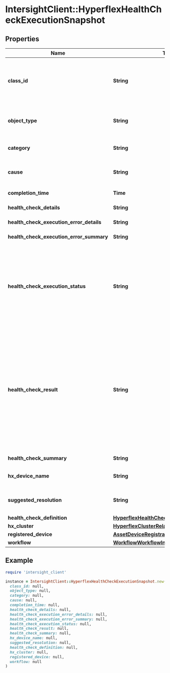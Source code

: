 # IntersightClient::HyperflexHealthCheckExecutionSnapshot

## Properties

| Name | Type | Description | Notes |
| ---- | ---- | ----------- | ----- |
| **class_id** | **String** | The fully-qualified name of the instantiated, concrete type. This property is used as a discriminator to identify the type of the payload when marshaling and unmarshaling data. | [default to &#39;hyperflex.HealthCheckExecutionSnapshot&#39;] |
| **object_type** | **String** | The fully-qualified name of the instantiated, concrete type. The value should be the same as the &#39;ClassId&#39; property. | [default to &#39;hyperflex.HealthCheckExecutionSnapshot&#39;] |
| **category** | **String** | Category that the HyperFlex health check Definition belongs to. | [optional][readonly] |
| **cause** | **String** | Information detailing the possible cause of the healthcheck failure, if the check fails. | [optional] |
| **completion_time** | **Time** | Health check execution completion time. | [optional][readonly] |
| **health_check_details** | **String** | Details of the health check execution result. | [optional][readonly] |
| **health_check_execution_error_details** | **String** | Error details of a script execution failure. | [optional][readonly] |
| **health_check_execution_error_summary** | **String** | Error summary of a script execution failure. | [optional][readonly] |
| **health_check_execution_status** | **String** | Status of the health check execution. * &#x60;UNKNOWN&#x60; - Indicates that the health heck execution results are unknown. * &#x60;SUCCEEDED&#x60; - Indicates that the health check execution succeeded. * &#x60;FAILED&#x60; - Indicates that the health check execution failed. * &#x60;TIMED_OUT&#x60; - Indicates that the health check execution timed out before completion. | [optional][readonly][default to &#39;UNKNOWN&#39;] |
| **health_check_result** | **String** | Health check execution result. Valid only if HealthCheckExecutionStatus is SUCCEEDED. * &#x60;UNKNOWN&#x60; - Indicates that the health check results could not be determined. * &#x60;PASS&#x60; - Indicates that the health check passed. * &#x60;FAIL&#x60; - Indicates that the health check failed. * &#x60;WARN&#x60; - Indicates that the health check completed with a warning. * &#x60;NOT_APPLICABLE&#x60; - Indicates that the health check is either unsupported, or not applicable on the Cluster. | [optional][readonly][default to &#39;UNKNOWN&#39;] |
| **health_check_summary** | **String** | A brief summary of health check results. | [optional][readonly] |
| **hx_device_name** | **String** | HyperFlex Device Name where the healthcheck is executed. | [optional][readonly] |
| **suggested_resolution** | **String** | Information detailing a suggegsted resolution for the healthcheck failure, if the check fails. | [optional] |
| **health_check_definition** | [**HyperflexHealthCheckDefinitionRelationship**](HyperflexHealthCheckDefinitionRelationship.md) |  | [optional] |
| **hx_cluster** | [**HyperflexClusterRelationship**](HyperflexClusterRelationship.md) |  | [optional] |
| **registered_device** | [**AssetDeviceRegistrationRelationship**](AssetDeviceRegistrationRelationship.md) |  | [optional] |
| **workflow** | [**WorkflowWorkflowInfoRelationship**](WorkflowWorkflowInfoRelationship.md) |  | [optional] |

## Example

```ruby
require 'intersight_client'

instance = IntersightClient::HyperflexHealthCheckExecutionSnapshot.new(
  class_id: null,
  object_type: null,
  category: null,
  cause: null,
  completion_time: null,
  health_check_details: null,
  health_check_execution_error_details: null,
  health_check_execution_error_summary: null,
  health_check_execution_status: null,
  health_check_result: null,
  health_check_summary: null,
  hx_device_name: null,
  suggested_resolution: null,
  health_check_definition: null,
  hx_cluster: null,
  registered_device: null,
  workflow: null
)
```

